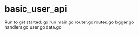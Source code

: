 # basic_user_api

Run to get started:
  go run main.go router.go routes.go logger.go handlers.go user.go data.go
